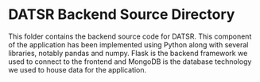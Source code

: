 # DATSR Backend Source Directory


This folder contains the backend source code for DATSR. This component of the application has been implemented using Python along with several libraries, notably pandas and numpy. Flask is the backend framework we used to connect to the frontend and MongoDB is the database technology we used to house data for the application.